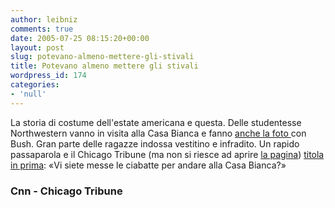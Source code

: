 ```yaml
---
author: leibniz
comments: true
date: 2005-07-25 08:15:20+00:00
layout: post
slug: potevano-almeno-mettere-gli-stivali
title: Potevano almeno mettere gli stivali
wordpress_id: 174
categories:
- 'null'
---
```


La storia di costume dell'estate americana e questa. Delle studentesse Northwestern vanno in visita alla Casa Bianca e fanno [anche la foto ](http://i.a.cnn.net/cnn/2005/POLITICS/07/19/flipflop.flap.ap/story.bush.ap.jpg)con
Bush. Gran parte delle ragazze indossa vestitino e infradito. Un rapido
passaparola e il Chicago Tribune (ma non si riesce ad aprire [la pagina](http://www.chicagotribune.com/news/columnists/ericzorn/chi-0507210046jul21,1,5590131.column?coll=chi-news-col)) [titola in prima](http://www.cnn.com/2005/POLITICS/07/19/flipflop.flap.ap/): «Vi siete messe le ciabatte per andare alla Casa Bianca?»  



### Cnn - Chicago Tribune
